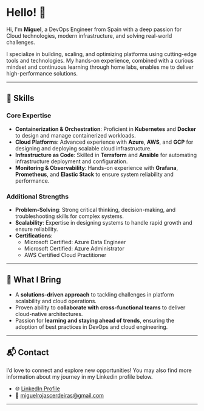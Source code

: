# Hello! 👋  

Hi, I'm **Miguel**, a DevOps Engineer from Spain with a deep passion for Cloud technologies, modern infrastructure, and solving real-world challenges.  

I specialize in building, scaling, and optimizing platforms using cutting-edge tools and technologies. My hands-on experience, combined with a curious mindset and continuous learning through home labs, enables me to deliver high-performance solutions.  

---

## 🚀 Skills  

### Core Expertise  
- **Containerization & Orchestration**: Proficient in **Kubernetes** and **Docker** to design and manage containerized workloads.  
- **Cloud Platforms**: Advanced experience with **Azure**, **AWS**, and **GCP** for designing and deploying scalable cloud infrastructure.  
- **Infrastructure as Code**: Skilled in **Terraform** and **Ansible** for automating infrastructure deployment and configuration.  
- **Monitoring & Observability**: Hands-on experience with **Grafana**, **Prometheus**, and **Elastic Stack** to ensure system reliability and performance.  

### Additional Strengths  
- **Problem-Solving**: Strong critical thinking, decision-making, and troubleshooting skills for complex systems.  
- **Scalability**: Expertise in designing systems to handle rapid growth and ensure reliability.  
- **Certifications**:  
  - Microsoft Certified: Azure Data Engineer  
  - Microsoft Certified: Azure Administrator  
  - AWS Certified Cloud Practitioner  

---

## 🌟 What I Bring  

- A **solutions-driven approach** to tackling challenges in platform scalability and cloud operations.  
- Proven ability to **collaborate with cross-functional teams** to deliver cloud-native architectures.  
- Passion for **learning and staying ahead of trends**, ensuring the adoption of best practices in DevOps and cloud engineering.  

---

## 📬 Contact  

I’d love to connect and explore new opportunities! You may also find more information about my journey in my Linkedin profile below.  

- 🌐 [LinkedIn Profile](https://www.linkedin.com/in/miguel-rojas-6416a2188/)  
- 📧 miguelrojascerdeiras@gmail.com

---
